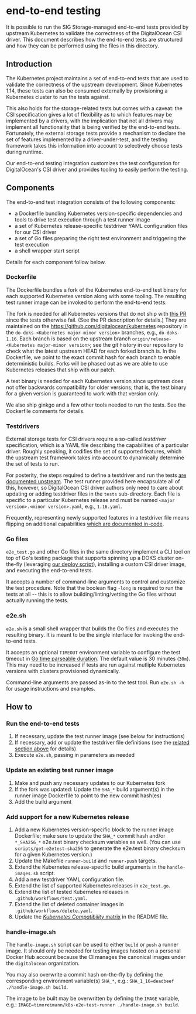 # end-to-end testing

It is possible to run the SIG Storage-managed end-to-end tests provided by upstream Kubernetes to validate the correctness of the DigitalOcean CSI driver. This document describes how the end-to-end tests are structured and how they can be performed using the files in this directory.

## Introduction

The Kubernetes project maintains a set of end-to-end tests that are used to validate the correctness of the upstream development. Since Kubernetes 1.14, these tests can also be consumed externally by provisioning a Kubernetes cluster to run the tests against.

This also holds for the storage-related tests but comes with a caveat: the CSI specification gives a lot of flexibility as to which features may be implemented by a drivers, with the implication that not all drivers may implement all functionality that is being verified by the end-to-end tests. Fortunately, the external storage tests provide a mechanism to declare the set of features implemented by a driver-under-test, and the testing framework takes this information into account to selectively choose tests during runtime.

Our end-to-end testing integration customizes the test configuration for DigitalOcean's CSI driver and provides tooling to easily perform the testing.

## Components

The end-to-end test integration consists of the following components:

- a Dockerfile bundling Kubernetes version-specific dependencies and tools to drive test execution through a test runner image
- a set of Kubernetes release-specific testdriver YAML configuration files for our CSI driver
- a set of Go files preparing the right test environment and triggering the test execution
- a shell wrapper start script

Details for each component follow below.

### Dockerfile

The Dockerfile bundles a fork of the Kubernetes end-to-end test binary for each supported Kubernetes version along with some tooling. The resulting test runner image can be invoked to perform the end-to-end tests.

The fork is needed for all Kubernetes versions that do not ship with [this PR](https://github.com/kubernetes/kubernetes/pull/86000) since the tests otherwise fail. (See the PR description for details.) They are maintained on the <https://github.com/digitalocean/kubernetes> repository in the `do-doks-<Kubernetes major-minor version>` branches, e.g., `do-doks-1.16`. Each branch is based on the upstream branch `origin/release-<Kubernetes major-minor version>`; see the git history in our repository to check what the latest upstream HEAD for each forked branch is. In the Dockerfile, we point to the exact commit hash for each branch to enable deterministic builds.
Forks will be phased out as we are able to use Kubernetes releases that ship with our patch.

A test binary is needed for each Kubernetes version since upstream does not offer backwards compatibility for older versions; that is, the test binary for a given version is guaranteed to work with that version only.

We also ship ginkgo and a few other tools needed to run the tests. See the Dockerfile comments for details.

### Testdrivers

External storage tests for CSI drivers require a so-called _testdriver_ specification, which is a YAML file describing the capabilities of a particular driver. Roughly speaking, it codifies the set of supported features, which the upstream test framework takes into account to dynamically determine the set of tests to run.

For posterity, the steps required to define a testdriver and run the tests [are documented upstream](https://github.com/kubernetes/kubernetes/tree/master/test/e2e/storage/external). The test runner provided here encapsulate all of this, however, so DigitalOcean CSI driver authors only need to care about updating or adding testdriver files in the `tests` sub-directory. Each file is specific to a particular Kubernetes release and must be named `<major version>.<minor version>.yaml`, e.g., `1.16.yaml`.

Frequently, representing newly supported features in a testdriver file means flipping on additional capabilities [which are documented in-code](https://github.com/kubernetes/kubernetes/blob/master/test/e2e/storage/framework/testdriver.go).

### Go files

`e2e_test.go` and other Go files in the same directory implement a CLI tool on top of Go's testing package that supports spinning up a DOKS cluster on-the-fly (leveraging [our deploy script](/test/kubernetes/deploy)), installing a custom CSI driver image, and executing the end-to-end tests.

It accepts a number of command-line arguments to control and customize the test procedure. Note that the boolean flag `-long` is required to run the tests at all -- this is to allow building/linting/vetting the Go files without actually running the tests.

### e2e.sh

`e2e.sh` is a small shell wrapper that builds the Go files and executes the resulting binary. It is meant to be the single interface for invoking the end-to-end tests.

It accepts an optional `TIMEOUT` environment variable to configure the test timeout in [Go time parseable duration](https://golang.org/pkg/time/#ParseDuration). The default value is 30 minutes (`30m`). This may need to be increased if tests are run against mutliple Kubernetes versions with clusters provisioned dynamically.

Command-line arguments are passed as-in to the test tool. Run `e2e.sh -h` for usage instructions and examples.

## How to

### Run the end-to-end tests

1. If necessary, update the test runner image (see below for instructions)
1. If necessary, add or update the testdriver file definitions (see the [related section above](#testdrivers) for details)
1. Execute `e2e.sh`, passing in parameters as needed

### Update an existing test runner image

1. Make and push any necessary updates to our Kubernetes fork
1. If the fork was updated: Update the `SHA_*` build argument(s) in the runner image Dockerfile to point to the new commit hash(es)
1. Add the build argument

### Add support for a new Kubernetes release

1. Add a new Kubernetes version-specific block to the runner image Dockerfile; make sure to update the `SHA_*` commit hash and/or `*_SHA256_*` e2e.test binary checksum variables as well. (You can use `scripts/get-e2etest-sha256` to generate the e2e.test binary checksum for a given Kubernetes version.)
1. Update the Makefile `runner-build` and `runner-push` targets.
1. Extend the Kubernetes release-specific build arguments in the `handle-images.sh` script.
1. Add a new testdriver YAML configuration file.
1. Extend the list of supported Kubernetes releases in `e2e_test.go`.
1. Extend the list of tested Kubernetes releases in `.github/workflows/test.yaml`.
1. Extend the list of deleted container images in `.github/workflows/delete.yaml`.
1. Update the [_Kubernetes Compatibility_ matrix](/README.md#kubernetes_compatibility) in the README file.

### handle-image.sh

The `handle-image.sh` script can be used to either `build` or `push` a runner image. It should only be needed for testing images hosted on a personal Docker Hub account because the CI manages the canonical images under the `digitalocean` organization.

You may also overwrite a commit hash on-the-fly by defining the corresponding environment variable(s) `SHA_*`, e.g.: `SHA_1_16=deadbeef ./handle-image.sh build`.

The image to be built may be overwritten by defining the `IMAGE` variable, e.g.: `IMAGE=timoreimann/k8s-e2e-test-runner ./handle-image.sh build`.
